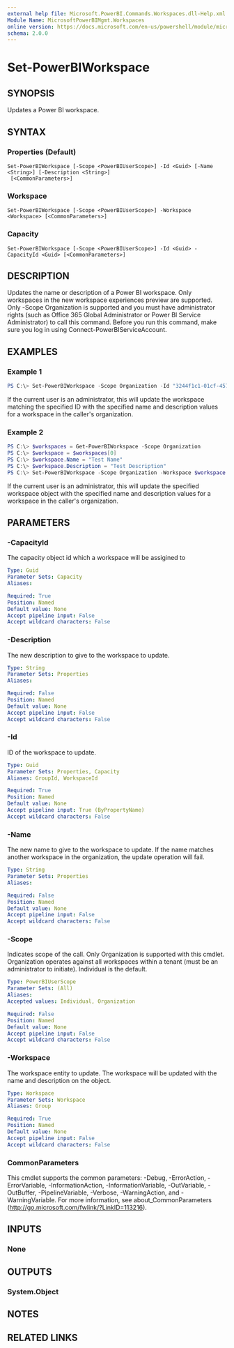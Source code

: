 ```yaml
---
external help file: Microsoft.PowerBI.Commands.Workspaces.dll-Help.xml
Module Name: MicrosoftPowerBIMgmt.Workspaces
online version: https://docs.microsoft.com/en-us/powershell/module/microsoftpowerbimgmt.workspaces/set-powerbiworkspace?view=powerbi-ps
schema: 2.0.0
---
```


# Set-PowerBIWorkspace

## SYNOPSIS
Updates a Power BI workspace.

## SYNTAX

### Properties (Default)
```
Set-PowerBIWorkspace [-Scope <PowerBIUserScope>] -Id <Guid> [-Name <String>] [-Description <String>]
 [<CommonParameters>]
```

### Workspace
```
Set-PowerBIWorkspace [-Scope <PowerBIUserScope>] -Workspace <Workspace> [<CommonParameters>]
```

### Capacity
```
Set-PowerBIWorkspace [-Scope <PowerBIUserScope>] -Id <Guid> -CapacityId <Guid> [<CommonParameters>]
```

## DESCRIPTION
Updates the name or description of a Power BI workspace.
Only workspaces in the new workspace experiences preview are supported.
Only -Scope Organization is supported and you must have administrator rights (such as Office 365 Global Administrator or Power BI Service Administrator) to call this command.
Before you run this command, make sure you log in using Connect-PowerBIServiceAccount. 

## EXAMPLES

### Example 1
```powershell
PS C:\> Set-PowerBIWorkspace -Scope Organization -Id "3244f1c1-01cf-457f-9383-6035e4950fdc" -Name "Test Name" -Description "Test Description"
```

If the current user is an administrator, this will update the workspace matching the specified ID with the specified name and description values for a workspace in the caller's organization.

### Example 2
```powershell
PS C:\> $workspaces = Get-PowerBIWorkspace -Scope Organization
PS C:\> $workspace = $workspaces[0]
PS C:\> $workspace.Name = "Test Name"
PS C:\> $workspace.Description = "Test Description"
PS C:\> Set-PowerBIWorkspace -Scope Organization -Workspace $workspace
```

If the current user is an administrator, this will update the specified workspace object with the specified name and description values for a workspace in the caller's organization.

## PARAMETERS

### -CapacityId
The capacity object id which a workspace will be assigined to 

```yaml
Type: Guid
Parameter Sets: Capacity
Aliases:

Required: True
Position: Named
Default value: None
Accept pipeline input: False
Accept wildcard characters: False
```

### -Description
The new description to give to the workspace to update.

```yaml
Type: String
Parameter Sets: Properties
Aliases:

Required: False
Position: Named
Default value: None
Accept pipeline input: False
Accept wildcard characters: False
```

### -Id
ID of the workspace to update.

```yaml
Type: Guid
Parameter Sets: Properties, Capacity
Aliases: GroupId, WorkspaceId

Required: True
Position: Named
Default value: None
Accept pipeline input: True (ByPropertyName)
Accept wildcard characters: False
```

### -Name
The new name to give to the workspace to update. If the name matches another workspace in the organization, the update operation will fail.

```yaml
Type: String
Parameter Sets: Properties
Aliases:

Required: False
Position: Named
Default value: None
Accept pipeline input: False
Accept wildcard characters: False
```

### -Scope
Indicates scope of the call. Only Organization is supported with this cmdlet.
Organization operates against all workspaces within a tenant (must be an administrator to initiate). Individual is the default.

```yaml
Type: PowerBIUserScope
Parameter Sets: (All)
Aliases:
Accepted values: Individual, Organization

Required: False
Position: Named
Default value: None
Accept pipeline input: False
Accept wildcard characters: False
```

### -Workspace
The workspace entity to update. The workspace will be updated with the name and description on the object.

```yaml
Type: Workspace
Parameter Sets: Workspace
Aliases: Group

Required: True
Position: Named
Default value: None
Accept pipeline input: False
Accept wildcard characters: False
```

### CommonParameters
This cmdlet supports the common parameters: -Debug, -ErrorAction, -ErrorVariable, -InformationAction, -InformationVariable, -OutVariable, -OutBuffer, -PipelineVariable, -Verbose, -WarningAction, and -WarningVariable. For more information, see about_CommonParameters (http://go.microsoft.com/fwlink/?LinkID=113216).

## INPUTS

### None

## OUTPUTS

### System.Object

## NOTES

## RELATED LINKS
